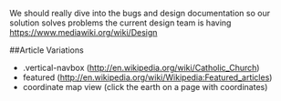 
We should really dive into the bugs and design documentation so our solution solves problems the current design team is having
https://www.mediawiki.org/wiki/Design

##Article Variations
- .vertical-navbox (http://en.wikipedia.org/wiki/Catholic_Church)
- featured (http://en.wikipedia.org/wiki/Wikipedia:Featured_articles)
- coordinate map view (click the earth on a page with coordinates)

